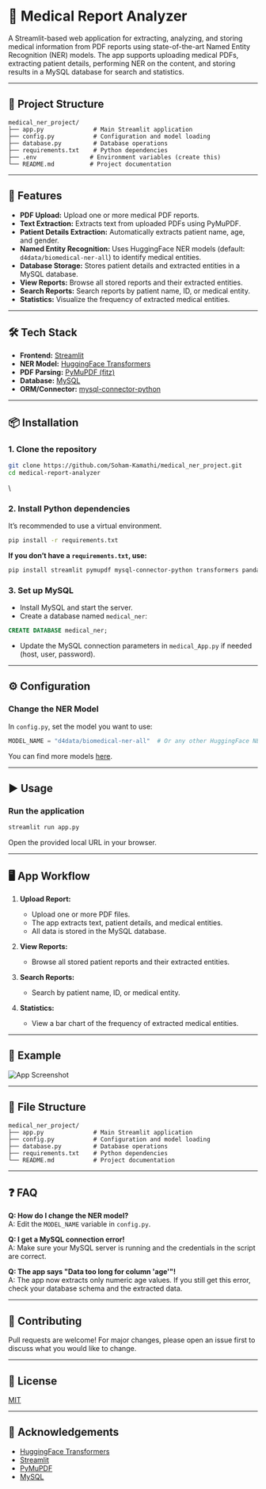 

# 🏥 Medical Report Analyzer

A Streamlit-based web application for extracting, analyzing, and storing medical information from PDF reports using state-of-the-art Named Entity Recognition (NER) models. The app supports uploading medical PDFs, extracting patient details, performing NER on the content, and storing results in a MySQL database for search and statistics.

---

## 📁 Project Structure

```
medical_ner_project/
├── app.py              # Main Streamlit application
├── config.py           # Configuration and model loading
├── database.py         # Database operations
├── requirements.txt    # Python dependencies
├── .env               # Environment variables (create this)
└── README.md          # Project documentation
```

---

## 🚀 Features

- **PDF Upload:** Upload one or more medical PDF reports.
- **Text Extraction:** Extracts text from uploaded PDFs using PyMuPDF.
- **Patient Details Extraction:** Automatically extracts patient name, age, and gender.
- **Named Entity Recognition:** Uses HuggingFace NER models (default: `d4data/biomedical-ner-all`) to identify medical entities.
- **Database Storage:** Stores patient details and extracted entities in a MySQL database.
- **View Reports:** Browse all stored reports and their extracted entities.
- **Search Reports:** Search reports by patient name, ID, or medical entity.
- **Statistics:** Visualize the frequency of extracted medical entities.

---

## 🛠️ Tech Stack

- **Frontend:** [Streamlit](https://streamlit.io/)
- **NER Model:** [HuggingFace Transformers](https://huggingface.co/models?pipeline_tag=token-classification)
- **PDF Parsing:** [PyMuPDF (fitz)](https://pymupdf.readthedocs.io/)
- **Database:** [MySQL](https://www.mysql.com/)
- **ORM/Connector:** [mysql-connector-python](https://pypi.org/project/mysql-connector-python/)

---

## 📦 Installation

### 1. Clone the repository

```bash
git clone https://github.com/Soham-Kamathi/medical_ner_project.git
cd medical-report-analyzer
```

\
### 2. Install Python dependencies

It’s recommended to use a virtual environment.

```bash
pip install -r requirements.txt
```

**If you don’t have a `requirements.txt`, use:**

```bash
pip install streamlit pymupdf mysql-connector-python transformers pandas
```

### 3. Set up MySQL

- Install MySQL and start the server.
- Create a database named `medical_ner`:

```sql
CREATE DATABASE medical_ner;
```

- Update the MySQL connection parameters in `medical_App.py` if needed (host, user, password).

---

## ⚙️ Configuration

### Change the NER Model

In `config.py`, set the model you want to use:

```python
MODEL_NAME = "d4data/biomedical-ner-all"  # Or any other HuggingFace NER model
```

You can find more models [here](https://huggingface.co/models?pipeline_tag=token-classification).

---

## ▶️ Usage

### Run the application
```bash
streamlit run app.py
```

Open the provided local URL in your browser.

---

## 🖥️ App Workflow

1. **Upload Report:**  
   - Upload one or more PDF files.
   - The app extracts text, patient details, and medical entities.
   - All data is stored in the MySQL database.

2. **View Reports:**  
   - Browse all stored patient reports and their extracted entities.

3. **Search Reports:**  
   - Search by patient name, ID, or medical entity.

4. **Statistics:**  
   - View a bar chart of the frequency of extracted medical entities.

---

## 📝 Example

![App Screenshot](screenshot.png) <!-- Add a screenshot of your app here if available -->

---

## 🧩 File Structure

```
medical_ner_project/
├── app.py              # Main Streamlit application
├── config.py           # Configuration and model loading  
├── database.py         # Database operations
├── requirements.txt    # Python dependencies
└── README.md           # Project documentation
```

---

## ❓ FAQ

**Q: How do I change the NER model?**  
A: Edit the `MODEL_NAME` variable in `config.py`.

**Q: I get a MySQL connection error!**  
A: Make sure your MySQL server is running and the credentials in the script are correct.

**Q: The app says "Data too long for column 'age'"!**  
A: The app now extracts only numeric age values. If you still get this error, check your database schema and the extracted data.

---

## 🤝 Contributing

Pull requests are welcome! For major changes, please open an issue first to discuss what you would like to change.

---

## 📄 License

[MIT](LICENSE)

---

## 🙏 Acknowledgements

- [HuggingFace Transformers](https://huggingface.co/)
- [Streamlit](https://streamlit.io/)
- [PyMuPDF](https://pymupdf.readthedocs.io/)
- [MySQL](https://www.mysql.com/)

